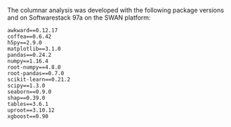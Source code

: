 The columnar analysis was developed with the following package versions and on Softwarestack 97a on the SWAN platform:

```
awkward==0.12.17
coffea==0.6.42
h5py==2.9.0
matplotlib==3.1.0
pandas==0.24.2
numpy==1.16.4
root-numpy==4.8.0
root-pandas==0.7.0
scikit-learn==0.21.2
scipy==1.3.0
seaborn==0.9.0
shap==0.39.0
tables==3.6.1
uproot==3.10.12
xgboost==0.90
```

